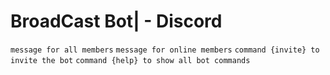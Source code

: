 # BroadCast Bot| - Discord 
`message for all members`
`message for online members`
`command {invite} to invite the bot`
`command {help} to show all bot commands`

